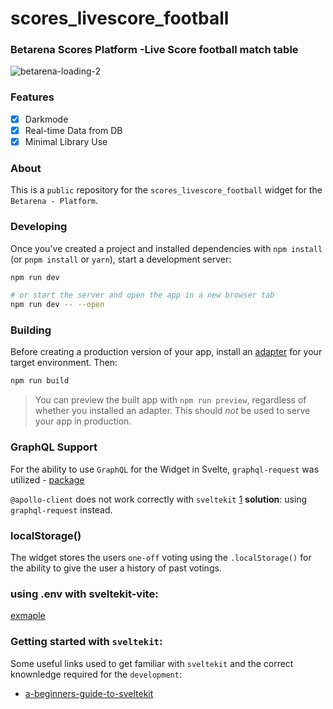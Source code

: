 # scores_livescore_football

### Betarena Scores Platform -Live Score football match table

![betarena-loading-2](https://raw.githubusercontent.com/Betarena/scores_livescore_football/feature/initial/anim.gif)

### Features

-[x] Darkmode
-[x] Real-time Data from DB
-[x] Minimal Library Use

### About

This is a `public` repository for the `scores_livescore_football` widget for the `Betarena - Platform`.

### Developing

Once you've created a project and installed dependencies with `npm install` (or `pnpm install` or `yarn`), start a development server:

```bash
npm run dev

# or start the server and open the app in a new browser tab
npm run dev -- --open
```

### Building

Before creating a production version of your app, install an [adapter](https://kit.svelte.dev/docs#adapters) for your target environment. Then:

```bash
npm run build
```

> You can preview the built app with `npm run preview`, regardless of whether you installed an adapter. This should _not_ be used to serve your app in production.

### GraphQL Support

For the ability to use `GraphQL` for the Widget in Svelte, `graphql-request` was utilized - [package](https://www.npmjs.com/package/graphql-request)

`@apollo-client` does not work correctly with `sveltekit` [1](https://github.com/timhall/svelte-apollo/issues/97)
**solution**: using `graphql-request` instead.

### localStorage()

The widget stores the users `one-off` voting using the `.localStorage()` for the ability to give the user a history of past votings.

### using .env with sveltekit-vite:

[exmaple](https://dev.to/danawoodman/storing-environment-variables-in-sveltekit-2of3)

### Getting started with `sveltekit`:

Some useful links used to get familiar with `sveltekit` and the correct knownledge required for the `development`:

- [a-beginners-guide-to-sveltekit](https://www.sitepoint.com/a-beginners-guide-to-sveltekit/)
